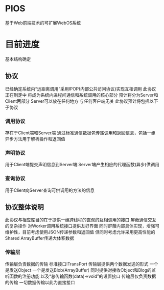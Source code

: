  # PlOS
基于Web前端技术的可扩展WebOS系统
# 目前进度 
基本结构确定
## 协议
已经确定系统内“远距离调用”采用IPOP(内部公共访问协议)实现互相调用
此协议正在制定中 将成为系统内进程间通信和系统调用的核心部分
预计将分为Server和Client两部分 Server可以放在任何地方 与任何客户端无关
此协议预计将包括以下子协议
### 调用协议
存在于Client端和Server端
通过标准通信数据包传递调用和返回信息，包括一组异步方法用于解析操作和返回值
### 声明协议
用于Client端提交声明信息到Server端
Server端产生相应的代理函数(异步)供调用
### 查询协议
用于Client向Server查询可供调用的方法的信息

## 协议整体说明
此协议与相应库目的在于提供一组跨线程的直观的互相调用的接口
屏蔽通信交互的复杂操作
对Worker调用系统接口提供友好界面
同时屏蔽内部具体实现，增强可维护性，目前考虑使用JSON传递参数和返回值
但同时考虑允许采用更高性能的Shared ArrayBuffer传递大体积数据
### 传输层 
传输层负责数据的传输 标准接口ITransPort 
传输层提供两个数据发送的形式 一个是发送Object 一个是发送Blob(ArrayBuffer)
同时提供对接收Object和Blog的监听函数的注册功能 
以及“总传输函数(data)=>void”的设置接口
传输层仅负责数据的传输 一切数据传输以此为直接接口